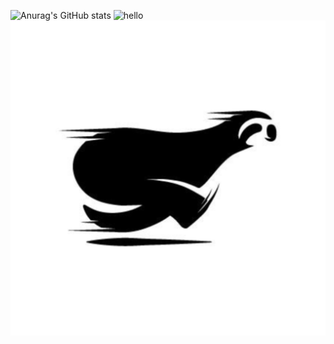 ![Anurag's GitHub stats](https://github-readme-stats.vercel.app/api?username=ublockedslackrr&show_icons=true&theme=dracula)
![hello](https://github.com/ublockedslackrr/ublockedslackrr/img/slackrrgames.png)
<a href="https://ublockedslackrr.github.io./"><img src="slackrr.png"></a>
